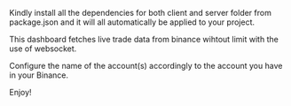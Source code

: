 Kindly install all the dependencies for both client and server folder from package.json and it will all automatically be applied to your project.

This dashboard fetches live trade data from binance wihtout limit with the use of websocket.

Configure the name of the account(s) accordingly to the account you have in your Binance.

Enjoy!
